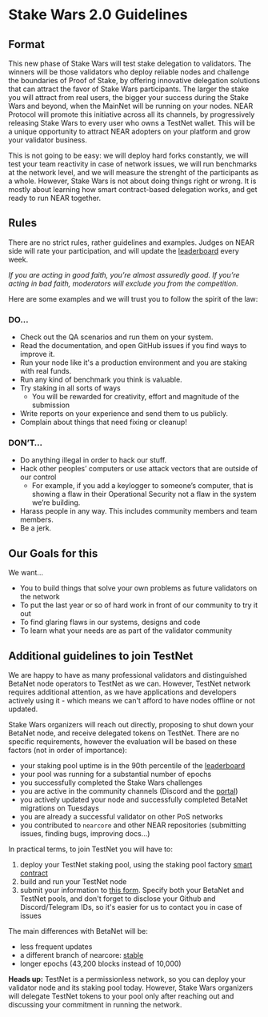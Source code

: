 # Stake Wars 2.0 Guidelines

## Format
This new phase of Stake Wars will test stake delegation to validators. The winners will be those validators who deploy reliable nodes and challenge the boundaries of Proof of Stake, by offering innovative delegation solutions that can attract the favor of Stake Wars participants. The larger the stake you will attract from real users, the bigger your success during the Stake Wars and beyond, when the MainNet will be running on your nodes.
NEAR Protocol will promote this initiative across all its channels, by progressively releasing Stake Wars to every user who owns a TestNet wallet. This will be a unique opportunity to attract NEAR adopters on your platform and grow your validator business.

This is not going to be easy: we will deploy hard forks constantly, we will test your team reactivity in case of network issues, we will run benchmarks at the network level, and we will measure the strenght of the participants as a whole.
However, Stake Wars is not about doing things right or wrong. It is mostly about learning how smart contract-based delegation works, and get ready to run NEAR together.

## Rules
There are no strict rules, rather guidelines and examples. Judges on NEAR side will rate your participation, and will update the [leaderboard](LEADERBOARD.md) every week.

_If you are acting in good faith, you’re almost assuredly good. If you’re acting in bad faith, moderators will exclude you from the competition._

Here are some examples and we will trust you to follow the spirit of the law:

### DO…
* Check out the QA scenarios and run them on your system.
* Read the documentation, and open GitHub issues if you find ways to improve it.
* Run your node like it's a production environment and you are staking with real funds.
* Run any kind of benchmark you think is valuable.
* Try staking in all sorts of ways
  * You will be rewarded for creativity, effort and magnitude of the submission
* Write reports on your experience and send them to us publicly.
* Complain about things that need fixing or cleanup!

### DON’T…
* Do anything illegal in order to hack our stuff.
* Hack other peoples’ computers or use attack vectors that are outside of our control
  * For example, if you add a keylogger to someone’s computer, that is showing a flaw in their Operational Security not a flaw in the system we’re building.
* Harass people in any way. This includes community members and team members.
* Be a jerk.


## Our Goals for this
We want...

* You to build things that solve your own problems as future validators on the network
* To put the last year or so of hard work in front of our community to try it out
* To find glaring flaws in our systems, designs and code
* To learn what your needs are as part of the validator community

## Additional guidelines to join TestNet
We are happy to have as many professional validators and distinguished BetaNet node operators to TestNet as we can. However, TestNet network requires additional attention, as we have applications and developers actively using it - which means we can't afford to have nodes offline or not updated.

Stake Wars organizers will reach out directly, proposing to shut down your BetaNet node, and receive delegated tokens on TestNet. There are no specific requirements, however the evaluation will be based on these factors (not in order of importance):
* your staking pool uptime is in the 90th percentile of the [leaderboard](LEADERBOARD.md)
* your pool was running for a substantial number of epochs
* you successfully completed the Stake Wars challenges
* you are active in the community channels (Discord and the [portal](https://portal.near.org))
* you actively updated your node and successfully completed BetaNet migrations on Tuesdays
* you are already a successful validator on other PoS networks
* you contributed to `nearcore` and other NEAR repositories (submitting issues, finding bugs, improving docs...)

In practical terms, to join TestNet you will have to:
1. deploy your TestNet staking pool, using the staking pool factory [smart contract](https://explorer.testnet.near.org/accounts/stakingpool)
2. build and run your TestNet node
3. submit your information to [this form](https://nearprotocol1001.typeform.com/to/x4Bval). Specify both your BetaNet and TestNet pools, and don't forget to disclose your Github and Discord/Telegram IDs, so it's easier for us to contact you in case of issues

The main differences with BetaNet will be:
- less frequent updates
- a different branch of nearcore: [stable](https://github.com/nearprotocol/nearcore/tree/stable)
- longer epochs (43,200 blocks instead of 10,000)

**Heads up:** TestNet is a permissionless network, so you can deploy your validator node and its staking pool today. However, Stake Wars organizers will delegate TestNet tokens to your pool only after reaching out and discussing your commitment in running the network.

